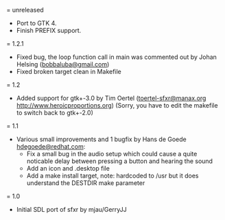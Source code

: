 = unreleased

- Port to GTK 4.
- Finish PREFIX support.

= 1.2.1

* Fixed bug, the loop function call in main was commented out by Johan Helsing (bobbaluba@gmail.com)
* Fixed broken target clean in Makefile

= 1.2

* Added support for gtk+-3.0 by Tim Oertel (toertel-sfxr@manax.org http://www.heroicproportions.org)
  (Sorry, you have to edit the makefile to switch back to gtk+-2.0)

= 1.1

* Various small improvements and 1 bugfix by Hans de Goede
  <hdegoede@redhat.com>:
  * Fix a small bug in the audio setup which could cause a quite noticable
    delay between pressing a button and hearing the sound
  * Add an icon and .desktop file
  * Add a make install target, note:  hardcoded to /usr but it does understand
    the DESTDIR make parameter

= 1.0

* Initial SDL port of sfxr by mjau/GerryJJ
